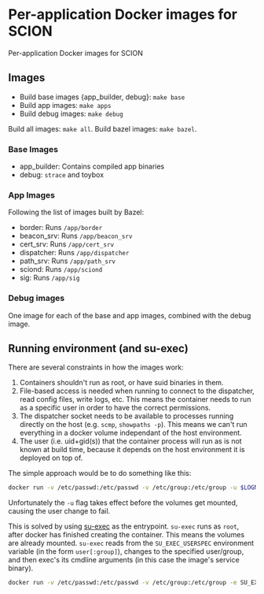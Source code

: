 # Per-application Docker images for SCION

Per-application Docker images for SCION

## Images

- Build base images {app_builder, debug}: `make base`
- Build app images: `make apps`
- Build debug images: `make debug`

Build all images: `make all`. Build bazel images: `make bazel`.

### Base Images

- app_builder: Contains compiled app binaries
- debug: `strace` and toybox

### App Images

Following the list of images built by Bazel:

- border: Runs `/app/border`
- beacon_srv: Runs `/app/beacon_srv`
- cert_srv: Runs `/app/cert_srv`
- dispatcher: Runs `/app/dispatcher`
- path_srv: Runs `/app/path_srv`
- sciond: Runs `/app/sciond`
- sig: Runs `/app/sig`

### Debug images

One image for each of the base and app images, combined with the debug image.

## Running environment (and su-exec)

There are several constraints in how the images work:

1. Containers shouldn't run as root, or have suid binaries in them.
1. File-based access is needed when running to connect to the dispatcher, read config
   files, write logs, etc. This means the container needs to run as a specific user in
   order to have the correct permissions.
1. The dispatcher socket needs to be available to processes running directly on the
   host (e.g. `scmp`, `showpaths -p`). This means we can't run everything in a
   docker volume independant of the host environment.
1. The user (i.e. uid+gid(s)) that the container process will run as is not known at
   build time, because it depends on the host environment it is deployed on top of.

The simple approach would be to do something like this:

```bash
docker run -v /etc/passwd:/etc/passwd -v /etc/group:/etc/group -u $LOGNAME <image>
```

Unfortunately the `-u` flag takes effect before the volumes get mounted, causing
the user change to fail.

This is solved by using [su-exec](https://github.com/anapaya/su-exec) as the entrypoint.
`su-exec` runs as `root`, after docker has finished creating the container. This means
the volumes are already mounted. `su-exec` reads from the `SU_EXEC_USERSPEC` environment
variable (in the form `user[:group]`), changes to the specified user/group, and then
exec's its cmdline arguments (in this case the image's service binary).

```bash
docker run -v /etc/passwd:/etc/passwd -v /etc/group:/etc/group -e SU_EXEC_USERSPEC=$LOGNAME <image>
```
